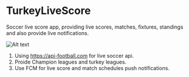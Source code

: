 # TurkeyLiveScore

Soccer live score app, providing live scores, matches, fixtures, standings and also provide live notifications.

![Alt text](https://user-images.githubusercontent.com/47564047/59932003-2d1bcf00-9481-11e9-9f7d-96b809686e5e.png "Screens")

1. Using https://api-football.com for live soccer api.
2. Proide Champion leagues and turkey leagues.
3. Use FCM for live score and match schedules push notifications.
